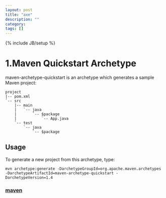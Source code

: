 ```yaml
---
layout: post
title: "axe"
description: ""
category: 
tags: []
---
```

{% include JB/setup %}


# 1.Maven Quickstart Archetype
maven-archetype-quickstart is an archetype which generates a sample Maven project:
```
project
|-- pom.xml
`-- src
    |-- main
    |   `-- java
    |       `-- $package
    |           `-- App.java
    `-- test
        `-- java
            `-- $package
```

## Usage
To generate a new project from this archetype, type:
```
mvn archetype:generate -DarchetypeGroupId=org.apache.maven.archetypes -DarchetypeArtifactId=maven-archetype-quickstart -DarchetypeVersion=1.4

```

### [maven](https://maven.apache.org/archetypes/maven-archetype-quickstart/#:~:text=maven-archetype-quickstart%20is%20an%20archetype%20which,generates%20a%20sample%20Maven%20project%3A)

